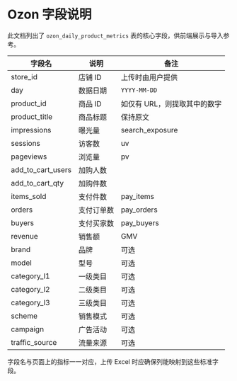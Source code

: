 # Ozon 字段说明

此文档列出了 `ozon_daily_product_metrics` 表的核心字段，供前端展示与导入参考。

| 字段名 | 说明 | 备注 |
| --- | --- | --- |
| store_id | 店铺 ID | 上传时由用户提供 |
| day | 数据日期 | `YYYY-MM-DD` |
| product_id | 商品 ID | 如仅有 URL，则提取其中的数字 |
| product_title | 商品标题 | 保持原文 |
| impressions | 曝光量 | search_exposure |
| sessions | 访客数 | uv |
| pageviews | 浏览量 | pv |
| add_to_cart_users | 加购人数 |  |
| add_to_cart_qty | 加购件数 |  |
| items_sold | 支付件数 | pay_items |
| orders | 支付订单数 | pay_orders |
| buyers | 支付买家数 | pay_buyers |
| revenue | 销售额 | GMV |
| brand | 品牌 | 可选 |
| model | 型号 | 可选 |
| category_l1 | 一级类目 | 可选 |
| category_l2 | 二级类目 | 可选 |
| category_l3 | 三级类目 | 可选 |
| scheme | 销售模式 | 可选 |
| campaign | 广告活动 | 可选 |
| traffic_source | 流量来源 | 可选 |

字段名与页面上的指标一一对应，上传 Excel 时应确保列能映射到这些标准字段。
